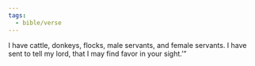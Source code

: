 ```yaml
---
tags:
  - bible/verse
---
```

I have cattle, donkeys, flocks, male servants, and female servants. I have sent to tell my lord, that I may find favor in your sight.’”